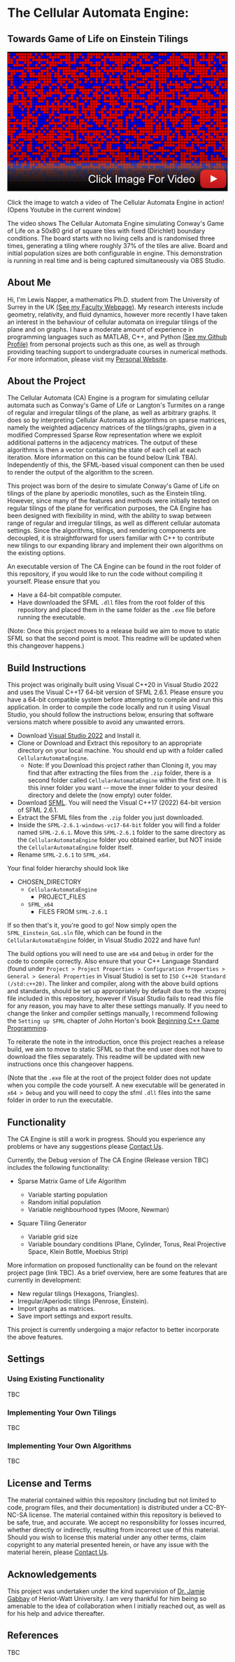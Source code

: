 # The Cellular Automata Engine:
## Towards Game of Life on Einstein Tilings

[![Conway's Game of Life on the Plane](https://github.com/LewisN3142/CellularAutomataEngine/blob/main/GoL_Thumbnail.png)](https://www.youtube.com/watch?v=9tncKbkjvZs)

Click the image to watch a video of The Cellular Automata Engine in action! (Opens Youtube in the current window)

The video shows The Cellular Automata Engine simulating Conway's Game of Life on a 50x80 grid of square tiles with fixed (Dirichlet) boundary conditions. The board starts with no living cells and is randomised three times, generating a tiling where roughly 37% of the tiles are alive. Board and initial population sizes are both configurable in engine. This demonstration is running in real time and is being captured simultaneously via OBS Studio.

## About Me

Hi, I'm Lewis Napper, a mathematics Ph.D. student from The University of Surrey in the UK [(See my Faculty Webpage)](https://www.surrey.ac.uk/people/lewis-napper). My research interests include geometry, relativity, and fluid dynamics, however more recently I have taken an interest in the behaviour of cellular automata on irregular tilings of the plane and on graphs. I have a moderate amount of experience in programming languages such as MATLAB, C++, and Python [(See my Github Profile)](https://github.com/LewisN3142) from personal projects such as this one, as well as through providing teaching support to undergraduate courses in numerical methods. For more information, please visit my [Personal Website](https://lewisn3142.github.io/).    

## About the Project

The Cellular Automata (CA) Engine is a program for simulating cellular automata such as Conway's Game of Life or Langton's Turmites on a range of regular and irregular tilings of the plane, as well as arbitrary graphs. It does so by interpreting Cellular Automata as algorithms on sparse matrices, namely the weighted adjacency matrices of the tilings/graphs, given in a modified Compressed Sparse Row representation where we exploit additional patterns in the adjacency matrices. The output of these algorithms is then a vector containing the state of each cell at each iteration. More information on this can be found below (Link TBA). Independently of this, the SFML-based visual component can then be used to render the output of the algorithm to the screen.

This project was born of the desire to simulate Conway's Game of Life on tilings of the plane by aperiodic monotiles, such as the Einstein tiling. However, since many of the features and methods were initially tested on regular tilings of the plane for verification purposes, the CA Engine has been designed with flexibility in mind, with the ability to swap between range of regular and irregular tilings, as well as different cellular automata settings. Since the algorithms, tilings, and rendering components are decoupled, it is straightforward for users familiar with C++ to contribute new tilings to our expanding library and implement their own algorithms on the existing options.

An executable version of The CA Engine can be found in the root folder of this repository, if you would like to run the code without compiling it yourself. Please ensure that you
 - Have a 64-bit compatible computer.
 - Have downloaded the SFML ``.dll`` files from the root folder of this repository and placed them in the same folder as the ``.exe`` file
before running the executable.

(Note: Once this project moves to a release build we aim to move to static SFML so that the second point is moot. This readme will be updated when this changeover happens.)

## Build Instructions
This project was originally built using Visual C++20 in Visual Studio 2022 and uses the Visual C++17 64-bit version of SFML 2.6.1. Please ensure you have a 64-bit compatible system before attempting to compile and run this application.
In order to compile the code locally and run it using Visual Studio, you should follow the instructions below, ensuring that software versions match where possible to avoid any unwanted errors.

 - Download [Visual Studio 2022](https://visualstudio.microsoft.com/vs/) and Install it.
 - Clone or Download and Extract this repository to an appropriate directory on your local machine. You should end up with a folder called ``CellularAutomataEngine``.
   - Note: If you Download this project rather than Cloning it, you may find that after extracting the files from the ``.zip`` folder, there is a second folder called ``CellularAutomataEngine`` within the first one. It is this inner folder you want -- move the inner folder to your desired directory and delete the (now empty) outer folder.
 - Download [SFML](https://www.sfml-dev.org/download/sfml/2.6.1/). You will need the Visual C++17 (2022) 64-bit version of SFML 2.6.1.
 - Extract the SFML files from the ``.zip`` folder you just downloaded.
 - Inside the ``SFML-2.6.1-windows-vc17-64-bit`` folder you will find a folder named ``SFML-2.6.1``. Move this ``SFML-2.6.1`` folder to the same directory as the ``CellularAutomataEngine`` folder you obtained earlier, but NOT inside the ``CellularAutomataEngine`` folder itself.
 - Rename ``SFML-2.6.1`` to ``SFML_x64.``

Your final folder hierarchy should look like

 - CHOSEN_DIRECTORY
   - ``CellularAutomataEngine``
     - PROJECT_FILES
   - ``SFML_x64``
     - FILES FROM ``SFML-2.6.1``

If so then that's it, you're good to go! Now simply open the ``SFML_Einstein_GoL.sln`` file, which can be found in the ``CellularAutomataEngine`` folder, in Visual Studio 2022 and have fun!

The build options you will need to use are ``x64`` and ``Debug`` in order for the code to compile correctly. Also ensure that your C++ Language Standard (found under ``Project > Project Properties > Configuration Properties > General > General Properties`` in Visual Studio) is set to ``ISO C++20 Standard (/std:c++20)``.
The linker and compiler, along with the above build options and standards, should be set up appropriately by default due to the .vcxproj file included in this repository, however if Visual Studio fails to read this file for any reason, you may have to alter these settings manually. 
If you need to change the linker and compiler settings manually, I recommend following the ``Setting up SFML`` chapter of John Horton's book [Beginning C++ Game Programming](https://subscription.packtpub.com/search?query=beginning%20c%2020%20game%20programming).

To reiterate the note in the introduction, once this project reaches a release build, we aim to move to static SFML so that the end user does not have to download the files separately. This readme will be updated with new instructions once this changeover happens.

(Note that the ``.exe`` file at the root of the project folder does not update when you compile the code yourself. A new executable will be generated in ``x64 > Debug`` and you will need to copy the sfml ``.dll`` files into the same folder in order to run the executable.

## Functionality

The CA Engine is still a work in progress. Should you experience any problems or have any suggestions please [Contact Us](https://lewisn3142.github.io/contact_page/contact.html).

Currently, the Debug version of The CA Engine (Release version TBC) includes the following functionality:

 - Sparse Matrix Game of Life Algorithm
   - Variable starting population
   - Random initial population
   - Variable neighbourhood types (Moore, Newman)
     
 - Square Tiling Generator
   - Variable grid size
   - Variable boundary conditions (Plane, Cylinder, Torus, Real Projective Space, Klein Bottle, Moebius Strip)

More information on proposed functionality can be found on the relevant project page (link TBC). As a brief overview, here are some features that are currently in development:

 - New regular tilings (Hexagons, Triangles).
 - Irregular/Aperiodic tilings (Penrose, Einstein).
 - Import graphs as matrices.
 - Save import settings and export results.

This project is currently undergoing a major refactor to better incorporate the above features.

## Settings

### Using Existing Functionality
TBC

### Implementing Your Own Tilings
TBC

### Implementing Your Own Algorithms
TBC

## License and Terms

The material contained within this repository (including but not limited to code, program files, and their documentation) is distributed under a CC-BY-NC-SA license. The material contained within this repository is believed to be safe, true, and accurate. We accept no responsibility for losses incurred, whether directly or indirectly, resulting from incorrect use of this material. Should you wish to license this material under any other terms, claim copyright to any material presented herein, or have any issue with the material herein, please [Contact Us](https://lewisn3142.github.io/contact_page/contact.html).

## Acknowledgements

This project was undertaken under the kind supervision of [Dr. Jamie Gabbay](https://gabbay.org.uk/) of Heriot-Watt University. I am very thankful for him being so amenable to the idea of collaboration when I initially reached out, as well as for his help and advice thereafter.

## References
TBC
